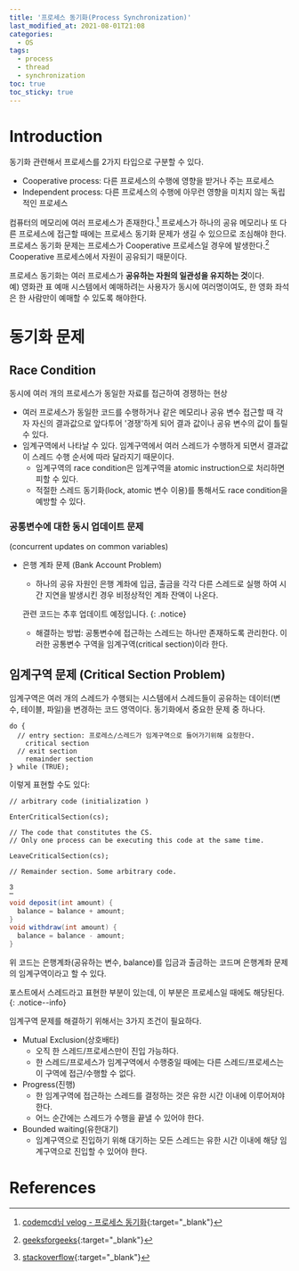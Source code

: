 ```yaml
---
title: '프로세스 동기화(Process Synchronization)'
last_modified_at: 2021-08-01T21:08
categories:
  - OS
tags:
  - process
  - thread
  - synchronization
toc: true
toc_sticky: true
---
```

# Introduction 

동기화 관련해서 프로세스를 2가지 타입으로 구분할 수 있다. 
- Cooperative process: 다른 프로세스의 수행에 영향을 받거나 주는 프로세스
- Independent process: 다른 프로세스의 수행에 아무런 영향을 미치지 않는 독립적인 프로세스 

컴퓨터의 메모리에 여러 프로세스가 존재한다.[^fn1] 프로세스가 하나의 공유 메모리나 또 다른 프로세스에 접근할 때에는 프로세스 동기화 문제가 생길 수 있으므로 조심해야 한다. 프로세스 동기화 문제는 프로세스가 Cooperative 프로세스일 경우에 발생한다.[^fn2] Cooperative 프로세스에서 자원이 공유되기 때문이다.  

프로세스 동기화는 여러 프로세스가 **공유하는 자원의 일관성을 유지하는 것**이다. \
예) 영화관 표 예매 시스템에서 예매하려는 사용자가 동시에 여러명이여도, 한 영화 좌석은 한 사람만이 예매할 수 있도록 해야한다. 

# 동기화 문제 

## Race Condition 
동시에 여러 개의 프로세스가 동일한 자료를 접근하여 경쟁하는 현상
- 여러 프로세스가 동일한 코드를 수행하거나 같은 메모리나 공유 변수 접근할 때 각자 자신의 결과값으로 앞다투어 '경쟁'하게 되어 결과 값이나 공유 변수의 값이 틀릴 수 있다. 
- 임계구역에서 나타날 수 있다. 임계구역에서 여러 스레드가 수행하게 되면서 결과값이 스레드 수행 순서에 따라 달라지기 때문이다. 
  - 임계구역의 race condition은 임계구역을 atomic instruction으로 처리하면 피할 수 있다. 
  - 적절한 스레드 동기화(lock, atomic 변수 이용)를 통해서도 race condition을 예방할 수 있다. 

### 공통변수에 대한 동시 업데이트 문제 
(concurrent updates on common variables)
- 은행 계좌 문제 (Bank Account Problem)
  - 하나의 공유 자원인 은행 계좌에 입금, 출금을 각각 다른 스레드로 실행 하여 시간 지연을 발생시킨 경우 비정상적인 계좌 잔액이 나온다.

  관련 코드는 추후 업데이트 예정입니다.
  {: .notice}
  
  - 해결하는 방법: 공통변수에 접근하는 스레드는 하나만 존재하도록 관리한다. 이러한 공통변수 구역을 임계구역(critical section)이라 한다. 

## 임계구역 문제 (Critical Section Problem)

임계구역은 여러 개의 스레드가 수행되는 시스템에서 스레드들이 공유하는 데이터(변수, 테이블, 파일)을 변경하는 코드 영역이다. 동기화에서 중요한 문제 중 하나다. 

```
do {
  // entry section: 프로레스/스레드가 임계구역으로 들어가기위해 요청한다.
    critical section 
  // exit section 
    remainder section
} while (TRUE);
```
이렇게 표현할 수도 있다: 

```
// arbitrary code (initialization )

EnterCriticalSection(cs); 

// The code that constitutes the CS.
// Only one process can be executing this code at the same time. 

LeaveCriticalSection(cs);

// Remainder section. Some arbitrary code. 

```
[^fn3]



```java
void deposit(int amount) {
  balance = balance + amount;
}
void withdraw(int amount) {
  balance = balance - amount;
}
```

위 코드는 은행계좌(공유하는 변수, balance)를 입금과 출금하는 코드며 은행계좌 문제의 임계구역이라고 할 수 있다. 

포스트에서 스레드라고 표현한 부분이 있는데, 이 부분은 프로세스일 때에도 해당된다.
{: .notice--info}

임계구역 문제를 해결하기 위해서는 3가지 조건이 필요하다.
- Mutual Exclusion(상호배타)
  - 오직 한 스레드/프로세스만이 진입 가능하다. 
  - 한 스레드/프로세스가 임계구역에서 수행중일 때에는 다른 스레드/프로세스는 이 구역에 접근/수행할 수 없다. 
- Progress(진행)
  - 한 임계구역에 접근하는 스레드를 결정하는 것은 유한 시간 이내에 이루어져야 한다. 
  - 어느 순간에는 스레드가 수행을 끝낼 수 있어야 한다. 
- Bounded waiting(유한대기)
  - 임계구역으로 진입하기 위해 대기하는 모든 스레드는 유한 시간 이내에 해당 임계구역으로 진입할 수 있어야 한다.




# References
[^fn1]:[codemcd님 velog - 프로세스 동기화](https://velog.io/@codemcd/%EC%9A%B4%EC%98%81%EC%B2%B4%EC%A0%9COS-8.-%ED%94%84%EB%A1%9C%EC%84%B8%EC%8A%A4-%EB%8F%99%EA%B8%B0%ED%99%94-1){:target="_blank"}
[^fn2]:[geeksforgeeks](https://www.geeksforgeeks.org/introduction-of-process-synchronization/){:target="_blank"}
[^fn3]:[stackoverflow](https://stackoverflow.com/questions/33143779/what-is-progress-and-bounded-waiting-in-critical-section){:target="_blank"}






